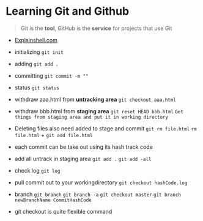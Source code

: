 # Learning Git and Github
> Git is the **tool**, GitHub is the **service** for projects that use Git
- [Explainshell.com](https://explainshell.com/explain?cmd=ls+-la)


- initializing
`git init`
- adding
`git add .`
- committing
`git commit -m ""`
- status
`git status`
- withdraw aaa.html from **untracking area**
`git checkout aaa.html`
- withdraw bbb.html from **staging area**
`git reset HEAD bbb.html`
`Get things from staging area and put it in working directory`
- Deleting files also need added to stage and commit
`git rm file.html`
`rm file.html` + `git add file.html`
- each commit can be take out using its hash track code
- add all untrack in staging area
`git add .`
`git add -all`
- check log 
`git log`
- pull commit out to your workingdirectory
`git checkout hashCode.log`
- branch
`git branch`
`git branch -a`
`git checkout master`
`git branch newBranchName CommitHashCode`
- git checkout is quite flexible command